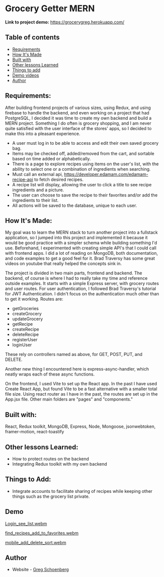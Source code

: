 
# Grocery Getter MERN

**Link to project demo:** https://grocerygreg.herokuapp.com/

## Table of contents

  - [Requirements](#requirements)
  - [How It's Made](#how-its-made)
  - [Built with](#built-with)
  - [Other lessons Learned](#other-lessons-learned)
  - [Things to add](#things-to-add)
  - [Demo videos](#demo)
- [Author](#author)

## Requirements: 

After building frontend projects of various sizes, using Redux, and using firebase to handle the backend, and even working on a project that had PostgreSQL, I decided it was time to create my own backend and build a MERN project. Something I do often is grocery shopping, and I am never quite satisfied with the user interface of the stores' apps, so I decided to make this into a pleasant experience.

- A user must log in to be able to access and edit their own saved grocery bag. 
- Items may be checked off, added/removed from the cart, and sortable based on time added or alphabetically.
- There is a page to explore recipes using items on the user's list, with the ability to select one or a combination of ingredients when searching.
- Must call an external api, https://developer.edamam.com/edamam-recipe-api to fetch desired recipes.
- A recipe list will display, allowing the user to click a title to see recipe ingredients and a picture.
- The user can choose to save the recipe to their favorites and/or add the ingredients to their list.
- All actions will be saved to the database, unique to each user.

## How It's Made:

My goal was to learn the MERN stack to turn another project into a fullstack application, so I jumped into this project and implemented it because it would be good practice with a simpler schema while building something I'd use. Beforehand, I experimented with creating simple API's that I could call with frontend apps. I did a lot of reading on MongoDB, both documentation, and code examples to get a good feel for it. Brad Traversy has some great videos on youtube that really helped the concepts sink in.

The project is divided in two main parts, frontend and backend. The backend, of course is where I had to really take my time and reference outside examples. It starts with a simple Express server, with grocery routes and user routes. For user authentication, I followed Brad Traversy's tutorial for JWT Authentication. I didn't focus on the authentication much other than to get it working. 
Routes are:
 - getGroceries 
 - createGrocery 
 - updateGrocery 
 - getRecipe
 - createRecipe
 - deleteRecipe
 - registerUser
 - loginUser
 
These rely on controllers named as above, for GET, POST, PUT, and DELETE.

Another new thing I encountered here is express-async-handler, which neatly wraps each of these async functions.

On the frontend, I used Vite to set up the React app. In the past I have used Create React App, but found Vite to be a fast alternative with a smaller total file size.
Using react router as I have in the past, the routes are set up in the App.jsx file. Other main folders are "pages" and "components." 

## Built with:

React, Redux toolkit, MongoDB, Express, Node, Mongoose, jsonwebtoken, framer-motion, react-toastify

## Other lessons Learned:

- How to protect routes on the backend
- Integrating Redux toolkit with my own backend

## Things to Add: 

- Integrate accounts to facilitate sharing of recipes while keeping other things such as the grocery list private.

## Demo
[Login_see_list.webm](https://user-images.githubusercontent.com/59461870/194460341-e81bd1e5-2747-4cd2-b793-ef0699ea53c1.webm)

[find_recipes_add_to_favorites.webm](https://user-images.githubusercontent.com/59461870/194460485-fed42c1f-347d-436f-81ad-b8fc757692d0.webm)

[mobile_add_delete_sort.webm](https://user-images.githubusercontent.com/59461870/194460526-27cd5bec-743a-46c2-b64c-bfbbcbfc821a.webm)

## Author

- Website - [Greg Schoenberg](https://gregschoenberg.com)
